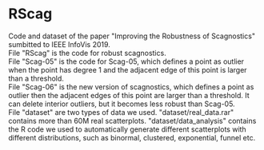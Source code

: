 # RScag
Code and dataset of the paper "Improving the Robustness of Scagnostics" sumbitted to IEEE InfoVis 2019.  
File "RScag" is the code for robust scagnostics.  
File "Scag-05" is the code for Scag-05, which defines a point as outlier when the point has degree 1 and the adjacent edge of this point is larger than a threshold.  
File "Scag-06" is the new version of scagnostics, which defines a point as outlier then the adjacent edges of this point are larger than a threshold. It can delete interior outliers, but it becomes less robust than Scag-05.  
File "dataset" are two types of data we used. "dataset/real_data.rar" contains more than 60M real scatterplots. "dataset/data_analysis" contains the R code we used to automatically generate different scatterplots with different distributions, such as binormal, clustered, exponential, funnel etc.
